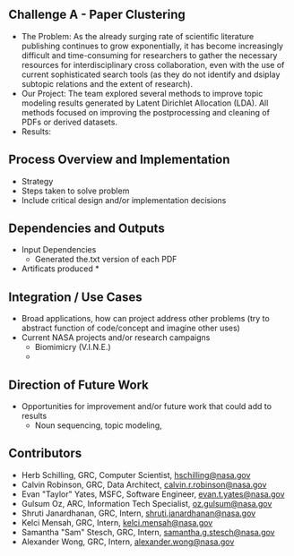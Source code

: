 ## Challenge A - Paper Clustering  
* The Problem: As the already surging rate of scientific literature publishing continues to grow exponentially,  it has become increasingly difficult and time-consuming for researchers to gather the necessary resources for interdisciplinary cross collaboration, even with the use of current sophisticated search tools (as they do not identify and dsiplay subtopic relations and the extent of research).
* Our Project: The team explored several methods to improve topic modeling results generated by Latent Dirichlet Allocation (LDA). All methods focused on improving the postprocessing and cleaning of PDFs or derived datasets. 
* Results:

## Process Overview and Implementation  
* Strategy
* Steps taken to solve problem
* Include critical design and/or implementation decisions

## Dependencies and Outputs  
* Input Dependencies
	* Generated the.txt version of each PDF
* Artificats produced
	*

## Integration / Use Cases  
* Broad applications, how can project address other problems (try to abstract function of code/concept and imagine other uses)
* Current NASA projects and/or research campaigns
	* Biomimicry (V.I.N.E.)
	*

## Direction of Future Work
* Opportunities for improvement and/or future work that could add to results
	* Noun sequencing, topic modeling, 

## Contributors

* Herb Schilling, GRC, Computer Scientist, [hschilling@nasa.gov](hschilling@nasa.gov)
* Calvin Robinson, GRC, Data Architect, [calvin.r.robinson@nasa.gov](calvin.r.robinson@nasa.gov)
* Evan "Taylor" Yates, MSFC, Software Engineer, [evan.t.yates@nasa.gov](evan.t.yates@nasa.gov)
* Gulsum Oz, ARC, Information Tech Specialist, [oz.gulsum@nasa.gov](oz.gulsum@nasa.gov)
* Shruti Janardhanan, GRC, Intern, [shruti.janardhanan@nasa.gov](shruti.janardhanan@nasa.gov)
* Kelci Mensah, GRC, Intern, [kelci.mensah@nasa.gov](kelci.mensah@nasa.gov)
* Samantha "Sam" Stesch, GRC, Intern, [samantha.g.stesch@nasa.gov](samantha.g.stesch@nasa.gov)
* Alexander Wong, GRC, Intern, [alexander.wong@nasa.gov](alexander.wong@nasa.gov)
